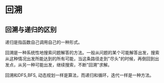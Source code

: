 # 回溯
## 回溯与递归的区别
递归是指函数自己调用自己的一种形式。

回溯是一种系统性地搜索问题解答的方法。一般从问题的某个可能解答出发，搜索从这种情况出发所能达到的所有可能，当这条路径走到"尽头"的时候，再倒回到出发点，从另一种可能出发，继续搜索，不断"回溯"求解。

回溯和DFS,BFS, 动态规划一样是算法，而递归和循环，迭代一样是一种方法。
